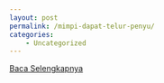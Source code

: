 ```yaml
---
layout: post
permalink: /mimpi-dapat-telur-penyu/
categories:
    - Uncategorized
---
```


[Baca Selengkapnya](/02)